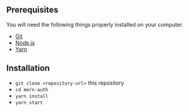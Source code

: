 ## Prerequisites
 You will need the following things properly installed on your computer.
 * [Git](https://git-scm.com/)
* [Node.js](https://nodejs.org/)
* [Yarn](https://yarnpkg.com/)
 ## Installation
 * `git clone <repository-url>` this repository
* `cd mern-auth`
* `yarn install`
* `yarn start`

